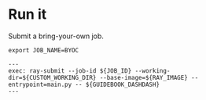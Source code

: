 # Run it

Submit a bring-your-own job.

```shell
export JOB_NAME=BYOC
```

```shell
---
exec: ray-submit --job-id ${JOB_ID} --working-dir=${CUSTOM_WORKING_DIR} --base-image=${RAY_IMAGE} --entrypoint=main.py -- ${GUIDEBOOK_DASHDASH}
---
```
